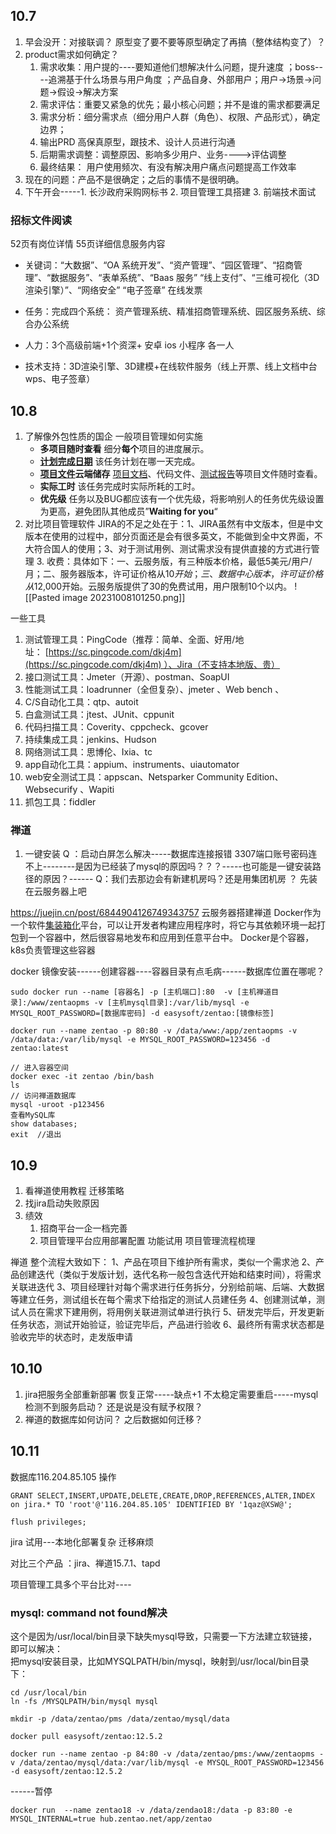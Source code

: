 ## 10.7
1. 早会没开：对接联调？ 原型变了要不要等原型确定了再搞（整体结构变了）？
2. product需求如何确定？
	1. 需求收集：用户提的----要知道他们想解决什么问题，提升速度 ；boss----追溯基于什么场景与用户角度 ；产品自身、外部用户；用户->场景->问题->假设->解决方案
	2. 需求评估：重要又紧急的优先；最小核心问题；并不是谁的需求都要满足
	3. 需求分析：细分需求点（细分用户人群（角色）、权限、产品形式），确定边界；
	4. 输出PRD 高保真原型，跟技术、设计人员进行沟通
	5. 后期需求调整：调整原因、影响多少用户、业务---->评估调整
	6. 最终结果： 用户使用频次、有没有解决用户痛点问题提高工作效率
3. 现在的问题：产品不是很确定；之后的事情不是很明确。
4. 下午开会-----1. 长沙政府采购网标书  2. 项目管理工具搭建   3. 前端技术面试

### 招标文件阅读
52页有岗位详情  55页详细信息服务内容
- 关键词：“大数据”、“OA 系统开发”、“资产管理”、“园区管理”、“招商管理”、“数据服务”、“表单系统”、“Baas 服务”
“线上支付”、“三维可视化（3D渲染引擎）”、“网络安全” “电子签章”  在线发票

- 任务：完成四个系统： 资产管理系统、精准招商管理系统、园区服务系统、综合办公系统
- 人力：3个高级前端+1个资深+ 安卓 ios 小程序 各一人
- 技术支持：3D渲染引擎、3D建模+在线软件服务（线上开票、线上文档中台wps、电子签章）

## 10.8
1. 了解像外包性质的国企 一般项目管理如何实施
	- **多项目随时查看** 细分**每个**项目的进度展示。
	- **[计划完成日期](https://www.zhihu.com/search?q=%E8%AE%A1%E5%88%92%E5%AE%8C%E6%88%90%E6%97%A5%E6%9C%9F&search_source=Entity&hybrid_search_source=Entity&hybrid_search_extra=%7B%22sourceType%22%3A%22answer%22%2C%22sourceId%22%3A%222940820284%22%7D)** 该任务计划在哪一天完成。
	- **[项目文件](https://www.zhihu.com/search?q=%E9%A1%B9%E7%9B%AE%E6%96%87%E4%BB%B6&search_source=Entity&hybrid_search_source=Entity&hybrid_search_extra=%7B%22sourceType%22%3A%22answer%22%2C%22sourceId%22%3A%222940820284%22%7D)云端储存** [项目文档](https://www.zhihu.com/search?q=%E9%A1%B9%E7%9B%AE%E6%96%87%E6%A1%A3&search_source=Entity&hybrid_search_source=Entity&hybrid_search_extra=%7B%22sourceType%22%3A%22answer%22%2C%22sourceId%22%3A%222940820284%22%7D)、代码文件、[测试报告](https://www.zhihu.com/search?q=%E6%B5%8B%E8%AF%95%E6%8A%A5%E5%91%8A&search_source=Entity&hybrid_search_source=Entity&hybrid_search_extra=%7B%22sourceType%22%3A%22answer%22%2C%22sourceId%22%3A%222940820284%22%7D)等项目文件随时查看。
	- **实际工时** 该任务完成时实际所耗的工时。
	- **优先级** 任务以及BUG都应该有一个优先级，将影响别人的任务优先级设置为更高，避免团队其他成员”**Waiting for you**“
1. 对比项目管理软件
	JIRA的不足之处在于：1、JIRA虽然有中文版本，但是中文版本在使用的过程中，部分页面还是会有很多英文，不能做到全中文界面，不大符合国人的使用；3、对于测试用例、测试需求没有提供直接的方式进行管理    3. 收费：具体如下：一、云服务版，有三种版本价格，最低5美元/用户/月；二、服务器版本，许可证价格从$10开始；三、数据中心版本，许可证价格从$12,000开始。云服务版提供了30的免费试用，用户限制10个以内。
![[Pasted image 20231008101250.png]]



一些工具
1. 测试管理工具：PingCode（推荐：简单、全面、好用/地址： [https://sc.pingcode.com/dkj4m](https://sc.pingcode.com/dkj4m) ）、Jira（不支持本地版、贵）
2. 接口测试工具：Jmeter（开源）、postman、SoapUI
3. 性能测试工具：loadrunner（全但复杂）、jmeter 、Web bench 、
4. C/S自动化工具：qtp、autoit
5. 白盒测试工具：jtest、JUnit、cppunit
6. 代码扫描工具：Coverity、cppcheck、gcover
7. 持续集成工具：jenkins、Hudson
8. 网络测试工具：思博伦、Ixia、tc
9. app自动化工具：appium、instruments、uiautomator
10. web安全测试工具：appscan、Netsparker Community Edition、Websecurify 、Wapiti
11. 抓包工具：fiddler

### 禅道
1. 一键安装 Q ：启动白屏怎么解决-----数据库连接报错  3307端口账号密码连不上--------是因为已经装了mysql的原因吗？？？-----也可能是一键安装路径的原因？------
Q：我们去那边会有新建机房吗？还是用集团机房 ？ 先装在云服务器上吧 


https://juejin.cn/post/6844904126749343757 云服务器搭建禅道
Docker作为一个软件[集装箱化](https://www.zhihu.com/search?q=%E9%9B%86%E8%A3%85%E7%AE%B1%E5%8C%96&search_source=Entity&hybrid_search_source=Entity&hybrid_search_extra=%7B%22sourceType%22%3A%22answer%22%2C%22sourceId%22%3A2380144306%7D)平台，可以让开发者构建应用程序时，将它与其依赖环境一起打包到一个容器中，然后很容易地发布和应用到任意平台中。
Docker是个容器，k8s负责管理这些容器

docker 镜像安装------创建容器----容器目录有点毛病------数据库位置在哪呢？
```
sudo docker run --name [容器名] -p [主机端口]:80  -v [主机禅道目录]:/www/zentaopms -v [主机mysql目录]:/var/lib/mysql -e MYSQL_ROOT_PASSWORD=[数据库密码] -d easysoft/zentao:[镜像标签]

docker run --name zentao -p 80:80 -v /data/www:/app/zentaopms -v /data/data:/var/lib/mysql -e MYSQL_ROOT_PASSWORD=123456 -d zentao:latest

// 进入容器空间
docker exec -it zentao /bin/bash
ls
// 访问禅道数据库
mysql -uroot -p123456
查看MySQL库
show databases;
exit  //退出
```

## 10.9
1. 看禅道使用教程   迁移策略
2. 找jira启动失败原因
3. 绩效
	1. 招商平台一企一档完善
	2. 项目管理平台应用部署配置  功能试用  项目管理流程梳理


禅道 整个流程大致如下：
1、产品在项目下维护所有需求，类似一个需求池
2、产品创建迭代（类似于发版计划，迭代名称一般包含迭代开始和结束时间），将需求关联进迭代
3、项目经理针对每个需求进行任务拆分，分别给前端、后端、大数据等建立任务，测试组长在每个需求下给指定的测试人员建任务
4、创建测试单，测试人员在需求下建用例，将用例关联进测试单进行执行
5、研发完毕后，开发更新任务状态，测试开始验证，验证完毕后，产品进行验收
6、最终所有需求状态都是验收完毕的状态时，走发版申请


## 10.10
1. jira把服务全部重新部署 恢复正常-----缺点+1 不太稳定需要重启-----mysql 检测不到服务启动？ 还是说是没有赋予权限？
2. 禅道的数据库如何访问？  之后数据如何迁移？

## 10.11 
数据库116.204.85.105 操作
```
GRANT SELECT,INSERT,UPDATE,DELETE,CREATE,DROP,REFERENCES,ALTER,INDEX on jira.* TO 'root'@'116.204.85.105' IDENTIFIED BY '1qaz@XSW@';

flush privileges;
```
jira 试用---本地化部署复杂 迁移麻烦

对比三个产品 ：jira、禅道15.7.1、tapd

项目管理工具多个平台比对----

### mysql: command not found解决
这个是因为/usr/local/bin目录下缺失mysql导致，只需要一下方法建立软链接，即可以解决：  
把mysql安装目录，比如MYSQLPATH/bin/mysql，映射到/usr/local/bin目录下： 
```
cd /usr/local/bin  
ln -fs /MYSQLPATH/bin/mysql mysql
```

```
mkdir -p /data/zentao/pms /data/zentao/mysql/data

docker pull easysoft/zentao:12.5.2

docker run --name zentao -p 84:80 -v /data/zentao/pms:/www/zentaopms -v /data/zentao/mysql/data:/var/lib/mysql -e MYSQL_ROOT_PASSWORD=123456 -d easysoft/zentao:12.5.2
```


------暂停
```shell
docker run  --name zentao18 -v /data/zendao18:/data -p 83:80 -e MYSQL_INTERNAL=true hub.zentao.net/app/zentao
```